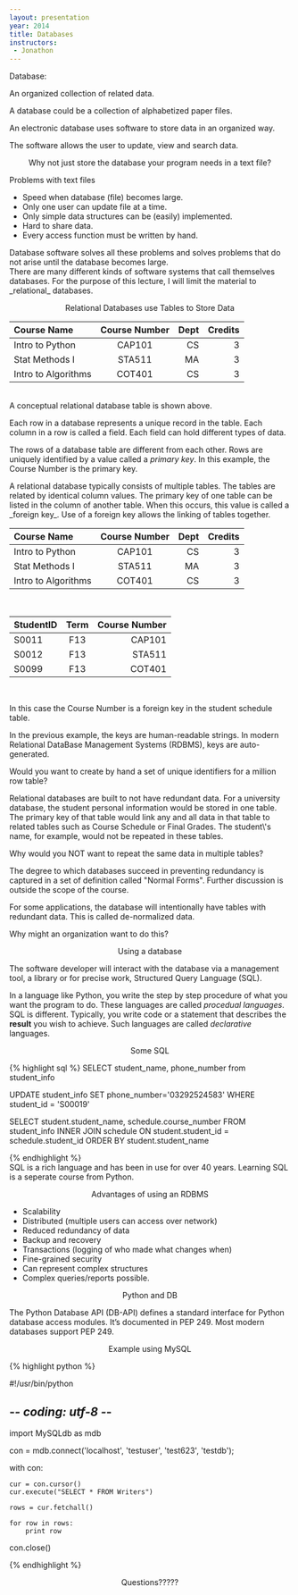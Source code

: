 ```yaml
---
layout: presentation
year: 2014
title: Databases
instructors:
 - Jonathon
---
```

<section markdown="block">
<p >Database:</p>
An organized collection of related data.  

A database could be a collection of alphabetized paper files.
</section>

<section markdown="block">
An electronic database uses software to store data in an organized way.  

The software allows the user to update, view and search data.
</section>

<section markdown="block">
<p style="text-align:center">Why not just store the database your program needs in a text file?</p>
</section>

<section markdown="block">

Problems with text files

* Speed when database (file) becomes large.
* Only one user can update file at a time.
* Only simple data structures can be (easily) implemented.
* Hard to share data.
* Every access function must be written by hand.

</section>

<section markdown="block">
Database software solves all these problems and solves problems that do not arise until the database becomes large. 

</section>

<section markdown="block">
There are many different kinds of software systems that call themselves databases.  For the purpose of this lecture, I will limit the material to _relational_ databases.
</section>

<section markdown="block">
<p style="text-align:center">Relational Databases use Tables to Store Data</p>
  

| Course Name        | Course Number          | Dept | Credits  |
| :-------------|:-------------:|-----:|-----:|
| Intro to Python | CAP101 | CS | 3 |
| Stat Methods I  | STA511 | MA | 3 |
| Intro to Algorithms | COT401 | CS | 3 |

<br/>
A conceptual relational database table is shown above.  

Each row in a database represents a unique record in the table.  Each column in a row is called a field.  Each field can hold different types of data.

The rows of a database table are different from each other. Rows are uniquely identified by a value called a _primary key_.  In this example, the Course Number is the primary key.

</section>

<section markdown="block">
A relational database typically consists of multiple tables.  The tables are related by identical column values. The primary key of one table can be listed in the column of another table.  When this occurs, this value is called a _foreign key_.  Use of a foreign key allows the linking of tables together.
</section>

<section markdown="block">

| Course Name        | Course Number          | Dept | Credits  |
| :-------------|:-------------:|-----:|-----:|
| Intro to Python | CAP101 | CS | 3 |
| Stat Methods I  | STA511 | MA | 3 |
| Intro to Algorithms | COT401 | CS | 3 |

<br/>

| StudentID        | Term |  Course Number |
| :---------|:-----:|-------:|
| S0011 | F13 | CAP101 |
| S0012 | F13 | STA511 |
| S0099 | F13 | COT401 |

<br/>

In this case the Course Number is a foreign key in the student schedule table.

</section>

<section markdown="block">
In the previous example, the keys are human-readable strings.  In modern Relational DataBase Management Systems (RDBMS), keys are auto-generated.  

Would you want to create by hand a set of unique identifiers for a million row table?
</section>

<section markdown="block">
<p style="text-align:center"></p>
Relational databases are built to not have redundant data.  For a university database, the student personal information would be stored in one table.  The primary key of that table would link any and all data in that table to related tables such as Course Schedule or Final Grades.  The student\'s name, for example, would not be repeated in these tables.
  
Why would you NOT want to repeat the same data in multiple tables?

The degree to which databases succeed in preventing redundancy is captured in a set of definition called \"Normal Forms\".  Further discussion is outside the scope of the course.
</section>

<section markdown="block">
For some applications, the database will intentionally have tables with redundant data.  This is called de-normalized data.  

Why might an organization want to do this?

</section>

<section markdown="block">
<p style="text-align:center">Using a database</p>

The software developer will interact with the database via a management tool, a library or for precise work, Structured Query Language (SQL).  

In a language like Python, you write the step by step procedure of what you want the program to do.  These languages are called _procedual languages_. SQL is different.  Typically, you write code or a statement that describes the __result__ you wish to achieve.  Such languages are called _declarative_ languages.
</section>

<section markdown="block">
<p style="text-align:center">Some SQL</p>

{% highlight sql %}
SELECT student_name, phone_number from student_info

UPDATE student_info
SET phone_number='03292524583'
WHERE student_id = 'S00019' 

SELECT student.student_name, schedule.course_number
FROM student_info
INNER JOIN schedule
ON student.student_id = schedule.student_id
ORDER BY student.student_name

{% endhighlight %}
<br />
SQL is a rich language and has been in use for over 40 years.  Learning SQL is a seperate course from Python.

</section>

<section markdown="block">
<p style="text-align:center">Advantages of using an RDBMS</p>

* Scalability
* Distributed (multiple users can access over network)
* Reduced redundancy of data
* Backup and recovery
* Transactions (logging of who made what changes when)
* Fine-grained security
* Can represent complex structures
* Complex queries/reports possible.

</section>

<section markdown="block">
<p style="text-align:center">Python and DB</p>
  
The Python Database API (DB-API) defines a standard interface for Python database access modules. It’s documented in PEP 249.  Most modern databases support PEP 249.
</section>

<section markdown="block">
<p style="text-align:center">Example using MySQL</p>

{% highlight python %}

#!/usr/bin/python
# -*- coding: utf-8 -*-

import MySQLdb as mdb

con = mdb.connect('localhost', 'testuser', 'test623', 'testdb');

with con: 

    cur = con.cursor()
    cur.execute("SELECT * FROM Writers")

    rows = cur.fetchall()

    for row in rows:
        print row

con.close()

{% endhighlight %}

</section>

<section markdown="block">
<p style="text-align:center">Questions?????</p>
</section>



